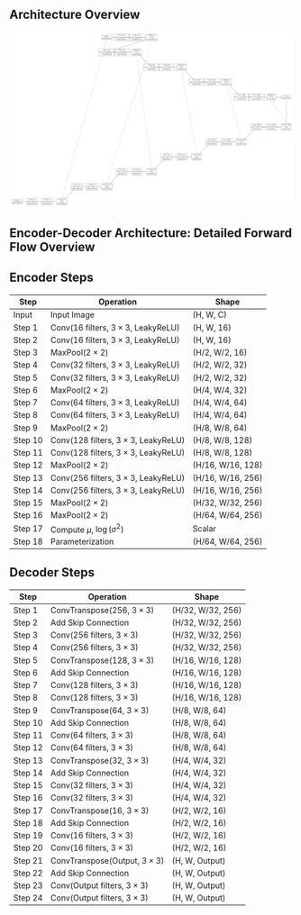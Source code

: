 ## Architecture Overview
![Architecture Diagram](VAE-architecture.jpg)
## Encoder-Decoder Architecture: Detailed Forward Flow Overview
## Encoder Steps

| Step | Operation                                                                                   | Shape             |
|------|---------------------------------------------------------------------------------------------|-------------------|
| Input | Input Image                                                                                | (H, W, C)         |
| Step 1 | Conv(16 filters, $3 \times 3$, LeakyReLU)                                                  | (H, W, 16)        |
| Step 2 | Conv(16 filters, $3 \times 3$, LeakyReLU)                                                  | (H, W, 16)        |
| Step 3 | MaxPool($2 \times 2$)                                                                       | (H/2, W/2, 16)    |
| Step 4 | Conv(32 filters, $3 \times 3$, LeakyReLU)                                                  | (H/2, W/2, 32)    |
| Step 5 | Conv(32 filters, $3 \times 3$, LeakyReLU)                                                  | (H/2, W/2, 32)    |
| Step 6 | MaxPool($2 \times 2$)                                                                       | (H/4, W/4, 32)    |
| Step 7 | Conv(64 filters, $3 \times 3$, LeakyReLU)                                                  | (H/4, W/4, 64)    |
| Step 8 | Conv(64 filters, $3 \times 3$, LeakyReLU)                                                  | (H/4, W/4, 64)    |
| Step 9 | MaxPool($2 \times 2$)                                                                       | (H/8, W/8, 64)    |
| Step 10 | Conv(128 filters, $3 \times 3$, LeakyReLU)                                                 | (H/8, W/8, 128)   |
| Step 11 | Conv(128 filters, $3 \times 3$, LeakyReLU)                                                 | (H/8, W/8, 128)   |
| Step 12 | MaxPool($2 \times 2$)                                                                      | (H/16, W/16, 128) |
| Step 13 | Conv(256 filters, $3 \times 3$, LeakyReLU)                                                 | (H/16, W/16, 256) |
| Step 14 | Conv(256 filters, $3 \times 3$, LeakyReLU)                                                 | (H/16, W/16, 256) |
| Step 15 | MaxPool($2 \times 2$)                                                                      | (H/32, W/32, 256) |
| Step 16 | MaxPool($2 \times 2$)                                                                      | (H/64, W/64, 256) |
| Step 17 | Compute $\mu$, $\log(\sigma^2)$                                                            | Scalar            |
| Step 18 | Parameterization                                                                          | (H/64, W/64, 256) |

## Decoder Steps

| Step | Operation                                                                                   | Shape             |
|------|---------------------------------------------------------------------------------------------|-------------------|
| Step 1 | ConvTranspose(256, $3 \times 3$)                                                             | (H/32, W/32, 256) |
| Step 2 | Add Skip Connection                                                                         | (H/32, W/32, 256) |
| Step 3 | Conv(256 filters, $3 \times 3$)                                                              | (H/32, W/32, 256) |
| Step 4 | Conv(256 filters, $3 \times 3$)                                                              | (H/32, W/32, 256) |
| Step 5 | ConvTranspose(128, $3 \times 3$)                                                             | (H/16, W/16, 128) |
| Step 6 | Add Skip Connection                                                                         | (H/16, W/16, 128) |
| Step 7 | Conv(128 filters, $3 \times 3$)                                                              | (H/16, W/16, 128) |
| Step 8 | Conv(128 filters, $3 \times 3$)                                                              | (H/16, W/16, 128) |
| Step 9 | ConvTranspose(64, $3 \times 3$)                                                              | (H/8, W/8, 64)    |
| Step 10 | Add Skip Connection                                                                         | (H/8, W/8, 64)    |
| Step 11 | Conv(64 filters, $3 \times 3$)                                                               | (H/8, W/8, 64)    |
| Step 12 | Conv(64 filters, $3 \times 3$)                                                               | (H/8, W/8, 64)    |
| Step 13 | ConvTranspose(32, $3 \times 3$)                                                              | (H/4, W/4, 32)    |
| Step 14 | Add Skip Connection                                                                         | (H/4, W/4, 32)    |
| Step 15 | Conv(32 filters, $3 \times 3$)                                                               | (H/4, W/4, 32)    |
| Step 16 | Conv(32 filters, $3 \times 3$)                                                               | (H/4, W/4, 32)    |
| Step 17 | ConvTranspose(16, $3 \times 3$)                                                              | (H/2, W/2, 16)    |
| Step 18 | Add Skip Connection                                                                         | (H/2, W/2, 16)    |
| Step 19 | Conv(16 filters, $3 \times 3$)                                                               | (H/2, W/2, 16)    |
| Step 20 | Conv(16 filters, $3 \times 3$)                                                               | (H/2, W/2, 16)    |
| Step 21 | ConvTranspose(Output, $3 \times 3$)                                                           | (H, W, Output)    |
| Step 22 | Add Skip Connection                                                                         | (H, W, Output)    |
| Step 23 | Conv(Output filters, $3 \times 3$)                                                            | (H, W, Output)    |
| Step 24 | Conv(Output filters, $3 \times 3$)                                                            | (H, W, Output)    |
